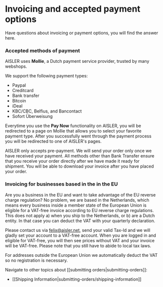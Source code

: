 <!-- --- title: Retrieving an Invoice from AISLER -->
# Invoicing and accepted payment options
Have questions about invoicing or payment options, you will find the answer here.

### Accepted methods of payment ###
AISLER uses **Mollie**, a Dutch payment service provider, trusted by many webshops.

We support the following payment types:

- Paypal
- Creditcard
- Bank transfer
- Bitcoin
- iDeal 
- KBC/CBC, Belfius, and Bancontact
- Sofort Überweisung

Everytime you use the **Pay Now** functionality on AISLER, you will be redirected to a page on Mollie that allows you to select your favorite payment type. After you successfully went through the payment process you will be redirected to one of AISLER's pages.

AISLER only accepts pre-payment. We will send your order only once we have received your payment. All methods other than Bank Transfer ensure that you receive your order directly after we have made it ready for shipment. You will be able to download your invoice after you have placed your order.  
 

### Invoicing for businesses based in the in the EU ###
Are you a business in the EU and want to take advantage of the EU reverse charge regulation? No problem, we are based in the Netherlands, which means every business inside a member state of the European Union is eligible for a VAT-free invoice according to EU reverse charge regulations. This does not apply a) when you ship to the Netherlands, or b) are a Dutch entity. In that case you can deduct the VAT with your quarterly declaration. 

Please contact us via [felix@aisler.net](mailto:felix@aisler.net), send your valid Tax-Id and we will gladly set your account to a VAT-free account. When you are logged in and eligible for VAT-free, you will then see prices without VAT and your invoice will be VAT-free. Please note that you still have to abide to local tax laws. 

For addresses outside the European Union we automatically deduct the VAT so no registration is necessary.

Navigate to other topics about [[submitting orders|submitting-orders]]:
- [[Shipping Information|submitting-orders/shipping-information]]

